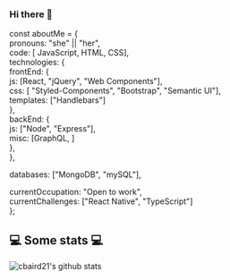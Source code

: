 ### Hi there 👋

const aboutMe = {  
   pronouns: "she" || "her",  
   code: [ JavaScript, HTML, CSS],  
   technologies: {  
      frontEnd: {  
         js: [React, "jQuery", "Web Components"],  
         css: [ "Styled-Components", "Bootstrap", "Semantic UI"],  
         templates: ["Handlebars"]  
      },  
      backEnd: {  
         js: ["Node", "Express"],  
         misc: [GraphQL, ]  
      },  
   },   
   
   databases: ["MongoDB", "mySQL"],  

   currentOccupation: "Open to work",  
   currentChallenges: ["React Native", "TypeScript"]  
};  
  
<h2>💻 Some stats 💻</h2>  

![cbaird21's github stats](https://github-readme-stats.vercel.app/api?username=reeveng&show_icons=true&title_color=fff&icon_color=79ff97&text_color=9f9f9f&bg_color=151515)

